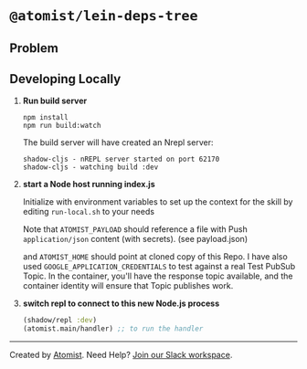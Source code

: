 # `@atomist/lein-deps-tree`

## Problem

## Developing Locally

1.  **Run build server**

    ```shell
    npm install
    npm run build:watch
    ```

    The build server will have created an Nrepl server:

    ```shell
    shadow-cljs - nREPL server started on port 62170
    shadow-cljs - watching build :dev
    ```

2.  **start a Node host running index.js**

    Initialize with environment variables to set up the context for the skill by editing `run-local.sh` to your needs

    Note that `ATOMIST_PAYLOAD` should reference a file with Push `application/json` content (with secrets). (see payload.json)

    and `ATOMIST_HOME` should point at cloned copy of this Repo. I have also used `GOOGLE_APPLICATION_CREDENTIALS`
    to test against a real Test PubSub Topic. In the container, you'll have the response topic available, and
    the container identity will ensure that Topic publishes work.

3.  **switch repl to connect to this new Node.js process**

    ```clojure
    (shadow/repl :dev)
    (atomist.main/handler) ;; to run the handler
    ```

---

Created by [Atomist][atomist].
Need Help? [Join our Slack workspace][slack].

[atomist]: https://atomist.com/ "Atomist - How Teams Deliver Software"
[slack]: https://join.atomist.com/ "Atomist Community Slack"
